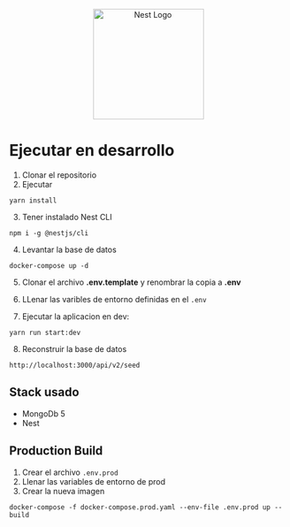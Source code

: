 <p align="center">
  <a href="http://nestjs.com/" target="blank"><img src="https://nestjs.com/img/logo-small.svg" width="200" alt="Nest Logo" /></a>
</p>

# Ejecutar en desarrollo

1. Clonar el repositorio
2. Ejecutar

```
yarn install
```

3. Tener instalado Nest CLI

```
npm i -g @nestjs/cli
```

4. Levantar la base de datos

```
docker-compose up -d
```

5. Clonar el archivo __.env.template__ y renombrar la copia a __.env__

6. LLenar las varibles de entorno definidas en el ```.env```

7. Ejecutar la aplicacion en dev:

```
yarn run start:dev
```

8. Reconstruir la base de datos

```
http://localhost:3000/api/v2/seed
```

## Stack usado

* MongoDb 5
* Nest

## Production Build

1. Crear el archivo ```.env.prod```
2. Llenar las variables de entorno de prod
3. Crear la nueva imagen

```
docker-compose -f docker-compose.prod.yaml --env-file .env.prod up --build
```
